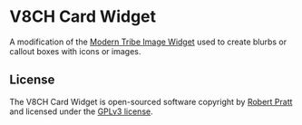 # V8CH Card Widget

A modification of the [Modern Tribe Image Widget](https://wordpress.org/plugins/image-widget/) used to create blurbs or callout boxes with icons or images.

## License

The V8CH Card Widget is open-sourced software copyright by [Robert Pratt](mailto:bpong@v8ch.com) and licensed under the [GPLv3 license](https://opensource.org/licenses/GPL-3.0).